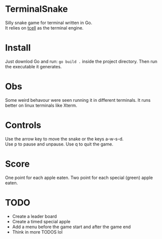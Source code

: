 # TerminalSnake
Silly snake game for terminal written in Go.   
It relies on [tcell](https://github.com/gdamore/tcell) as the terminal engine.  

# Install
Just downlod Go and run: `go build .` inside the project directory. Then run the executable it generates.  

# Obs
Some weird behavour were seen running it in different terminals. It runs better on linux terminals like Xterm.  

# Controls
Use the arrow key to move the snake or the keys a-w-s-d.  
Use p to pause and unpause. Use q to quit the game.  

# Score
One point for each apple eaten. Two point for each special (green) apple eaten.  

# TODO
- Create a leader board
- Create a timed special apple
- Add a menu before the game start and after the game end
- Think in more TODOS lol
